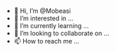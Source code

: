 - 👋 Hi, I’m @Mobeasi
- 👀 I’m interested in ...
- 🌱 I’m currently learning ...
- 💞️ I’m looking to collaborate on ...
- 📫 How to reach me ...

<!---
Mobeasi/Mobeasi is a ✨ special ✨ repository because its `README.md` (this file) appears on your GitHub profile.
You can click the Preview link to take a look at your changes.
--->
